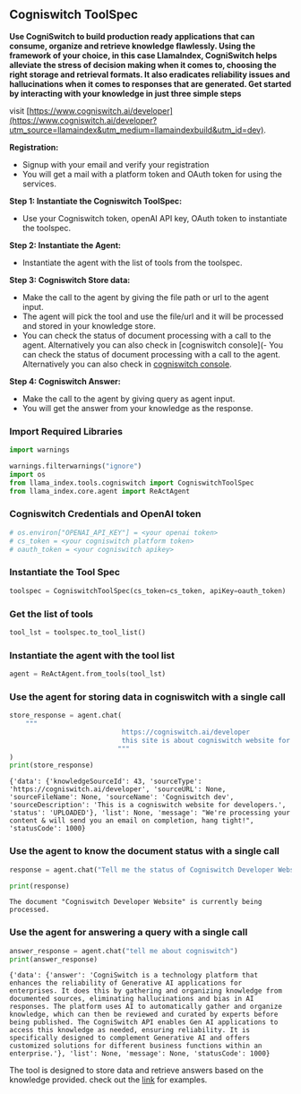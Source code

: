 ## Cogniswitch ToolSpec

**Use CogniSwitch to build production ready applications that can consume, organize and retrieve knowledge flawlessly. Using the framework of your choice, in this case LlamaIndex, CogniSwitch helps alleviate the stress of decision making when it comes to, choosing the right storage and retrieval formats. It also eradicates reliability issues and hallucinations when it comes to responses that are generated. Get started by interacting with your knowledge in just three simple steps**

visit [https://www.cogniswitch.ai/developer](https://www.cogniswitch.ai/developer?utm_source=llamaindex&utm_medium=llamaindexbuild&utm_id=dev).

**Registration:**

- Signup with your email and verify your registration
- You will get a mail with a platform token and OAuth token for using the services.

**Step 1: Instantiate the Cogniswitch ToolSpec:**

- Use your Cogniswitch token, openAI API key, OAuth token to instantiate the toolspec.

**Step 2: Instantiate the Agent:**

- Instantiate the agent with the list of tools from the toolspec.

**Step 3: Cogniswitch Store data:**

- Make the call to the agent by giving the file path or url to the agent input.
- The agent will pick the tool and use the file/url and it will be processed and stored in your knowledge store.
- You can check the status of document processing with a call to the agent. Alternatively you can also check in [cogniswitch console](- You can check the status of document processing with a call to the agent. Alternatively you can also check in [cogniswitch console](https://console.cogniswitch.ai:8443/login?utm_source=llamaindex&utm_medium=llamaindexbuild&utm_id=dev).

**Step 4: Cogniswitch Answer:**

- Make the call to the agent by giving query as agent input.
- You will get the answer from your knowledge as the response.

### Import Required Libraries

```python
import warnings

warnings.filterwarnings("ignore")
import os
from llama_index.tools.cogniswitch import CogniswitchToolSpec
from llama_index.core.agent import ReActAgent
```

### Cogniswitch Credentials and OpenAI token

```python
# os.environ["OPENAI_API_KEY"] = <your openai token>
# cs_token = <your cogniswitch platform token>
# oauth_token = <your cogniswitch apikey>
```

### Instantiate the Tool Spec

```python
toolspec = CogniswitchToolSpec(cs_token=cs_token, apiKey=oauth_token)
```

### Get the list of tools

```python
tool_lst = toolspec.to_tool_list()
```

### Instantiate the agent with the tool list

```python
agent = ReActAgent.from_tools(tool_lst)
```

### Use the agent for storing data in cogniswitch with a single call

```python
store_response = agent.chat(
    """
                            https://cogniswitch.ai/developer
                            this site is about cogniswitch website for developers.
                           """
)
print(store_response)
```

    {'data': {'knowledgeSourceId': 43, 'sourceType': 'https://cogniswitch.ai/developer', 'sourceURL': None, 'sourceFileName': None, 'sourceName': 'Cogniswitch dev', 'sourceDescription': 'This is a cogniswitch website for developers.', 'status': 'UPLOADED'}, 'list': None, 'message': "We're processing your content & will send you an email on completion, hang tight!", 'statusCode': 1000}

### Use the agent to know the document status with a single call

```python
response = agent.chat("Tell me the status of Cogniswitch Developer Website")
```

```python
print(response)
```

    The document "Cogniswitch Developer Website" is currently being processed.

### Use the agent for answering a query with a single call

```python
answer_response = agent.chat("tell me about cogniswitch")
print(answer_response)
```

    {'data': {'answer': 'CogniSwitch is a technology platform that enhances the reliability of Generative AI applications for enterprises. It does this by gathering and organizing knowledge from documented sources, eliminating hallucinations and bias in AI responses. The platform uses AI to automatically gather and organize knowledge, which can then be reviewed and curated by experts before being published. The CogniSwitch API enables Gen AI applications to access this knowledge as needed, ensuring reliability. It is specifically designed to complement Generative AI and offers customized solutions for different business functions within an enterprise.'}, 'list': None, 'message': None, 'statusCode': 1000}

The tool is designed to store data and retrieve answers based on the knowledge provided. check out the [link](https://github.com/run-llama/llama_index/blob/main/llama-index-integrations/tools/llama-index-tools-cogniswitch/examples/cogniswitch.ipynb) for examples.
